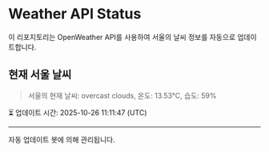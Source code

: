
# Weather API Status

이 리포지토리는 OpenWeather API를 사용하여 서울의 날씨 정보를 자동으로 업데이트합니다.

## 현재 서울 날씨
> 서울의 현재 날씨: overcast clouds, 온도: 13.53°C, 습도: 59%

⏳ 업데이트 시간: 2025-10-26 11:11:47 (UTC)

---
자동 업데이트 봇에 의해 관리됩니다.
